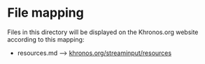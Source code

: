 # File mapping
Files in this directory will be displayed on the Khronos.org website according to this mapping:

* resources.md --> [khronos.org/streaminput/resources](https://www.khronos.org/streaminput/resources)

